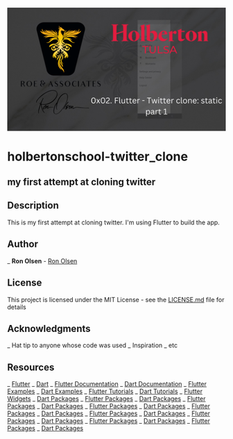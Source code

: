 ![twitter_banner](https://github.com/ronroeandassociates/assets/blob/master/images/twitter_banner.png)

# holbertonschool-twitter_clone

## my first attempt at cloning twitter

## Description

This is my first attempt at cloning twitter. I'm using Flutter to build the app.

## Author

\_ **Ron Olsen** - [Ron Olsen]()

## License

This project is licensed under the MIT License - see the [LICENSE.md](LICENSE.md) file for details

## Acknowledgments

_ Hat tip to anyone whose code was used
_ Inspiration
\_ etc

## Resources

_ [Flutter](https://flutter.dev/)
_ [Dart](https://dart.dev/)
_ [Flutter Documentation](https://flutter.dev/docs)
_ [Dart Documentation](https://dart.dev/guides)
_ [Flutter Examples](https://flutter.dev/docs/cookbook)
_ [Dart Examples](https://dart.dev/samples)
_ [Flutter Tutorials](https://flutter.dev/docs/reference/tutorials)
_ [Dart Tutorials](https://dart.dev/tutorials)
_ [Flutter Widgets](https://flutter.dev/docs/development/ui/widgets)
_ [Dart Packages](https://pub.dev/)
_ [Flutter Packages](https://pub.dev/flutter)
_ [Dart Packages](https://pub.dev/packages)
_ [Flutter Packages](https://pub.dev/flutter/packages)
_ [Dart Packages](https://pub.dev/packages?q=flutter)
_ [Flutter Packages](https://pub.dev/flutter/packages?q=flutter)
_ [Dart Packages](https://pub.dev/packages?q=flutter&sort=popularity)
_ [Flutter Packages](https://pub.dev/flutter/packages?q=flutter&sort=popularity)
_ [Dart Packages](https://pub.dev/packages?q=flutter&sort=popularity&order=desc)
_ [Flutter Packages](https://pub.dev/flutter/packages?q=flutter&sort=popularity&order=desc)
_ [Dart Packages](https://pub.dev/packages?q=flutter&sort=popularity&order=desc&page=2)
_ [Flutter Packages](https://pub.dev/flutter/packages?q=flutter&sort=popularity&order=desc&page=2)
_ [Dart Packages](https://pub.dev/packages?q=flutter&sort=popularity&order=desc&page=3)
_ [Flutter Packages](https://pub.dev/flutter/packages?q=flutter&sort=popularity&order=desc&page=3)
_ [Dart Packages](https://pub.dev/packages?q=flutter&sort=popularity&order=desc&page=4)
_ [Flutter Packages](https://pub.dev/flutter/packages?q=flutter&sort=popularity&order=desc&page=4)
_ [Dart Packages](https://pub.dev/packages?q=flutter&sort=popularity&order=desc&page=5)
